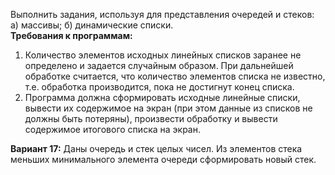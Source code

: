 Выполнить задания, используя для пpедставления очеpедей и стеков:  
а) массивы; б) динамические списки.  
**Требования к программам:**  
1. Количество элементов исходных линейных списков заранее не определено и задается случайным образом. При дальнейшей обработке считается, что количество элементов списка не известно, т.е. обработка производится, пока не достигнут конец списка.
2. Программа должна сформировать исходные линейные списки, вывести их содержимое на экран (при этом данные из списков не должны быть потеряны), произвести обработку и вывести содержимое итогового списка на экран.
  
**Вариант 17:** Даны очеpедь и стек целых чисел. Из элементов стека меньших минимального элемента очеpеди сфоpмиpовать новый стек.